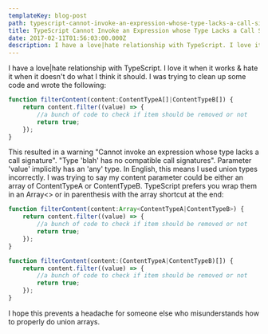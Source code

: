 ```yaml
---
templateKey: blog-post
path: typescript-cannot-invoke-an-expression-whose-type-lacks-a-call-signature
title: TypeScript Cannot Invoke an Expression whose Type Lacks a Call Signature
date: 2017-02-11T01:56:03:00.000Z
description: I have a love|hate relationship with TypeScript. I love it when it works & hate it when it doesn't do what I think it should. I was trying to clean up some code and wrote the following
---
```

I have a love|hate relationship with TypeScript. I love it when it works & hate it when it doesn't do what I think it should. I was trying to clean up some code and wrote the following:

```typescript
function filterContent(content:ContentTypeA[]|ContentTypeB[]) {
    return content.filter((value) => {
        //a bunch of code to check if item should be removed or not
        return true;
    });
}
```

This resulted in a warning "Cannot invoke an expression whose type lacks a call signature". "Type 'blah' has no compatible call signatures". Parameter 'value' implicitly has an 'any' type.  In English, this means I used union types incorrectly. I was trying to say my content parameter could be either an array of ContentTypeA or ContentTypeB. TypeScript prefers you wrap them in an Array<> or in parenthesis with the array shortcut at the end:


```typescript
function filterContent(content:Array<ContentTypeA|ContentTypeB>) {
    return content.filter((value) => {
        //a bunch of code to check if item should be removed or not
        return true;
    });
}
```

```typescript
function filterContent(content:(ContentTypeA|ContentTypeB)[]) {
    return content.filter((value) => {
        //a bunch of code to check if item should be removed or not
        return true;
    });
}
```

I hope this prevents a headache for someone else who misunderstands how to properly do union arrays. 